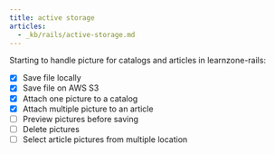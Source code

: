 ```yaml
---
title: active storage
articles:
  - _kb/rails/active-storage.md
---
```


Starting to handle picture for catalogs and articles in learnzone-rails:

- [x] Save file locally
- [x] Save file on AWS S3
- [x] Attach one picture to a catalog
- [x] Attach multiple picture to an article
- [ ] Preview pictures before saving
- [ ] Delete pictures
- [ ] Select article pictures from multiple location
